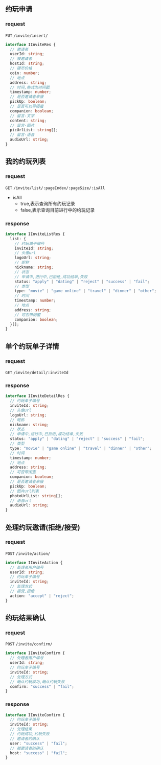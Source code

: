 ## 约玩申请

### request

`PUT` `/invite/insert/`

```typescript
interface IInviteRes {
  // 邀请者
  userId: string;
  // 被邀请者
  hostId: string;
  // 硬币价格
  coin: number;
  // 地点
  address: string;
  // 时间,格式为时间戳
  timestamp: number;
  // 是否邀请者来接
  pickUp: boolean;
  // 是否可以带闺蜜
  companion: boolean;
  // 留言-文字
  content: string;
  // 留言-图片
  picUrlList: string[];
  // 留言-语音
  audioUrl: string;
}
```

## 我的约玩列表

### request

`GET` `/invite/list/:pageIndex/:pageSize/:isAll`

- isAll
  - true,表示查询所有约玩记录
  - false,表示查询目前进行中的约玩记录

### response

```typescript
interface IInviteListRes {
  list: {
    // 约玩单子编号
    inviteId: string;
    // 头像url
    logoUrl: string;
    // 昵称
    nickname: string;
    // 状态
    // 申请中,进行中,已拒绝,成功结单,失败
    status: "apply" | "dating" | "reject" | "success" | "fail";
    // 类型
    type: "movie" | "game online" | "travel" | "dinner" | "other";
    // 时间
    timestamp: number;
    // 地点
    address: string;
    // 可否带闺蜜
    companion: boolean;
  }[];
}
```

## 单个约玩单子详情

### request

`GET` `/invite/detail/:inviteId`

### response

```typescript
interface IInviteDetailRes {
  // 约玩单子编号
  inviteId: string;
  // 头像url
  logoUrl: string;
  // 昵称
  nickname: string;
  // 状态
  // 申请中,进行中,已拒绝,成功结单,失败
  status: "apply" | "dating" | "reject" | "success" | "fail";
  // 类型
  type: "movie" | "game online" | "travel" | "dinner" | "other";
  // 时间
  timestamp: number;
  // 地点
  address: string;
  // 可否带闺蜜
  companion: boolean;
  // 是否邀请者来接
  pickUp: boolean;
  // 图片url列表
  photoUrlList: string[];
  // 语音url
  audioUrl: string;
}
```

## 处理约玩邀请(拒绝/接受)

### request

`POST` `/invite/action/`

```typescript
interface IInviteAction {
  // 处理者用户编号
  userId: string;
  // 约玩单子编号
  inviteId: string;
  // 处理方式
  // 接受,拒绝
  action: "accept" | "reject";
}
```

## 约玩结果确认

### request

`POST` `/invite/confirm/`

```typescript
interface IInviteComfirm {
  // 处理者用户编号
  userId: string;
  // 约玩单子编号
  inviteId: string;
  // 处理方式
  // 确认约玩成功,确认约玩失败
  comfirm: "success" | "fail";
}
```

### response

```typescript
interface IInviteComfirm {
  // 约玩单子编号
  inviteId: string;
  // 处理结果
  // 约玩成功,约玩失败
  // 邀请者的确认
  user: "success" | "fail";
  // 被邀请者的确认
  host: "success" | "fail";
}
```
